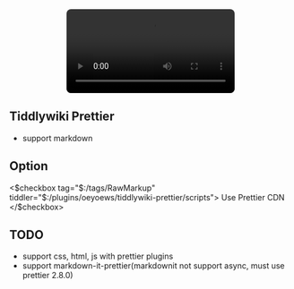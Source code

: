 <center>
<video width="300" controls style="border-radius:8px;">
  <source src="https://github.com/oeyoews/tiddlywiki-starter-kit/assets/72405338/0733a637-c606-4df5-b505-34ea614b22ef" type="video/mp4">
</video>
</center>


## Tiddlywiki Prettier

* support markdown

## Option

<$checkbox tag="$:/tags/RawMarkup" tiddler="$:/plugins/oeyoews/tiddlywiki-prettier/scripts">
Use Prettier CDN
</$checkbox>

## TODO

* support css, html, js with prettier plugins
* support markdown-it-prettier(markdownit not support async, must use prettier 2.8.0)

